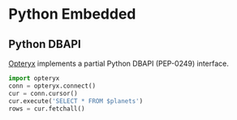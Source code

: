 # Python Embedded

## Python DBAPI

[Opteryx](https://github.com/mabel-dev/opteryx) implements a partial Python DBAPI (PEP-0249) interface.

~~~python
import opteryx
conn = opteryx.connect()
cur = conn.cursor()
cur.execute('SELECT * FROM $planets')
rows = cur.fetchall()
~~~